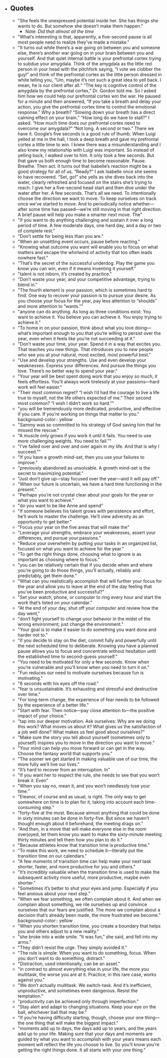 - ## Quotes
	- "She feels the unexpressed potential inside her. She has things she wants to do. But somehow she doesn’t make them happen."
		- Note: *Did that almost all the time*
	- "What’s interesting is that, apparently, a five-second pause is all most people need to realize they’ve made a mistake."
	- "It turns out while there’s a war going on between you and someone else, there’s another war going on in your brain between you and yourself. And that quiet internal battle is your prefrontal cortex trying to subdue your amygdala. Think of the amygdala as the little red person in your head with the pitchfork saying, “I vote we clobber the guy!” and think of the prefrontal cortex as the little person dressed in white telling you, “Um, maybe it’s not such a great idea to yell back. I mean, he is our client after all.” “The key is cognitive control of the amygdala by the prefrontal cortex,” Dr. Gordon told me. So I asked him how we could help our prefrontal cortex win the war. He paused for a minute and then answered, “If you take a breath and delay your action, you give the prefrontal cortex time to control the emotional response.” Why a breath? “Slowing down your breath has a direct calming effect on your brain.” “How long do we have to stall?” I asked. “How much time does our prefrontal cortex need to overcome our amygdala?” “Not long. A second or two.” There we have it. Google’s five seconds is a good rule of thumb. When Luigi yelled at me in the hall, I took a deep breath and gave my prefrontal cortex a little time to win. I knew there was a misunderstanding and I also knew my relationship with Luigi was important. So instead of yelling back, I walked over to him. It only took a few seconds. But that gave us both enough time to become reasonable. Pause. Breathe. Then act. It turns out that Isabelle’s reaction might be a good strategy for all of us. “Ready?” I ask Isabelle once she seems to have recovered. “Set, go!” she yells as she dives back into the water, clearly refreshed and focused on the stairs she’s trying to reach. I give her a five-second head start and then dive under the water after her. A few seconds. That’s all we need. To intentionally choose the direction we want to move. To keep ourselves on track once we’ve started to move. And to periodically notice whether—after some time has passed—we’re still moving in that right direction. A brief pause will help you make a smarter next move. The"
	- "if you want to do anything challenging and sustain it over a long period of time. A few moderate days, one hard day, and a day or two of complete rest."
	- "Don’t settle for being less than you are."
	- "When an unsettling event occurs, pause before reacting."
	- "Knowing what outcome you want will enable you to focus on what matters and escape the whirlwind of activity that too often leads nowhere fast."
	- "That’s the secret of the successful underdog. Play the game you know you can win, even if it means inventing it yourself."
	- "talent is not inborn, it’s created by practice."
	- "Don’t waste your year, and your competitive advantage, trying to blend in."
	- "The fourth element is your passion, which is sometimes hard to find. One way to recover your passion is to pursue your desire. As you choose your focus for the year, pay less attention to “shoulds” and more attention to “wants.”"
	- "anyone can do anything. As long as three conditions exist: You want to achieve it. You believe you can achieve it. You enjoy trying to achieve it."
	- "To home in on your passion, think about what you love doing—what’s important enough to you that you’re willing to persist over the year, even when it feels like you’re not succeeding at it."
	- "Don’t waste your time, your year. Spend it in a way that excites you. That teaches you new things. That introduces you to new people who see you at your natural, most excited, most powerful best."
	- "Use and develop your strengths. Use and even develop your weaknesses. Express your differences. And pursue the things you love. There’s no better way to spend your year."
	- "Your year will be best spent doing work that you enjoy so much, it feels effortless. You’ll always work tirelessly at your passions—hard work will feel easier."
	- "Their most common regret? “I wish I’d had the courage to live a life true to myself, not the life others expected of me.” Their second most common? “I wish I didn’t work so hard.”"
	- "you will be tremendously more dedicated, productive, and effective if you care. If you’re working on things that matter to you."
	  background-color:: yellow
	- "Sammy was so committed to his strategy of God saving him that he missed the rescue."
	- "A muscle only grows if you work it until it fails. You need to use more challenging weights. You need to fail.”"
	- "I’ve failed over and over and over again in my life. And that is why I succeed.”"
	- "If you have a growth mind-set, then you use your failures to improve."
	- "previously abandoned as unsolvable. A growth mind-set is the secret to maximizing potential."
	- "Just don’t give up—stay focused over the year—and it will pay off."
	- "When our future is uncertain, we have a hard time functioning in the present."
	- "Perhaps you’re not crystal clear about your goals for the year or what you want to achieve."
	- "do you want to be like Anne and spend"
	- "if someone believes his talent grows with persistence and effort, he’ll work to master the challenge. He’ll view adversity as an opportunity to get better."
	- "Focus your year on the five areas that will make the"
	- "Leverage your strengths, embrace your weaknesses, assert your differences, and pursue your passions."
	- "Reduce your overwhelm by putting your tasks in an organized list, focused on what you want to achieve for the year."
	- "To get the right things done, choosing what to ignore is as important as choosing where to focus."
	- "you can be relatively certain that if you decide when and where you’re going to do those things, you’ll actually, reliably and predictably, get them done."
	- "What can you realistically accomplish that will further your focus for the year and allow you to leave at the end of the day feeling that you’ve been productive and successful?"
	- "Set your watch, phone, or computer to ring every hour and start the work that’s listed on your calendar."
	- "At the end of your day, shut off your computer and review how the day went,"
	- "don’t fight yourself to change your behavior in the midst of the wrong environment; just change the environment."
	- "Your goal is to make it easier to do something you want done and harder not to."
	- "if you decide to stay on the diet, commit fully and powerfully until the next scheduled time to deliberate. Knowing you have a planned pause allows you to focus and concentrate without hesitation until the established time to second-guess yourself."
	- "You need to be motivated for only a few seconds. Know when you’re vulnerable and you’ll know when you need to turn it on."
	- "Fun reduces our need to motivate ourselves because fun is motivating."
	- "6 seconds with his eyes off the road."
	- "fear is unsustainable. It’s exhausting and stressful and destructive over time."
	- "For long-term change, the experience of fear needs to be followed by the experience of a better life."
	- "Start with fear. Then notice—pay close attention to—the positive impact of your choice."
	- "tap into our deeper motivation. Ask ourselves: Why are we doing this work? What moves us about it? What gives us the satisfaction of a job well done? What makes us feel good about ourselves?"
	- "Make sure the story you tell about yourself (sometimes only to yourself) inspires you to move in the direction you want to move."
	- "Your mind can help you move forward or can get in the way. Choose the fantasy world that supports you."
	- "The sooner we get started in making valuable use of our time, the more fully we’ll live our lives."
	- "It’s hard to recover from an interruption. In"
	- "If you want her to respect the rule, she needs to see that you won’t break it. Even"
	- "When you say no, mean it, and you won’t needlessly lose your time."
	- "Eleanor, of course and as usual, is right. The only way to get somewhere on time is to plan for it, taking into account each time-consuming step."
	- "forty-five at the most. Because almost anything that could be done in sixty minutes can be done in forty-five. But since we haven’t thought enough about it beforehand, the meeting drags on."
	- "And then, in a move that will make everyone else in the room overjoyed, let them know you want to make the sixty-minute meeting thirty minutes and tell them how you plan to do it."
	- "Because athletes know that transition time is productive time."
	- "To make this work, we need to schedule it—literally put the transition time on our calendars."
	- "A few moments of transition time can help make your next task shorter, faster, and more productive for you and others."
	- "It’s incredibly valuable when the transition time is used to make the subsequent activity more useful, more productive, maybe even shorter."
	- "Sometimes it’s better to shut your eyes and jump. Especially if you feel anxious about your next step."
	- "When we fear something, we often complain about it. And when we complain about something, we rile ourselves up and convince ourselves that our fears are justified. The more we complain about a decision that’s already been made, the more frustrated we become."
	  background-color:: yellow
	- "When you shorten transition time, you create a boundary that helps you and others adjust to a new reality."
	- "she broke into a wide smile. “It was fun,” she said, and fell into my arms."
	- "They didn’t resist the urge. They simply avoided it."
	- "The rule is simple: When you want to do something, focus. When you don’t want to do something, distract."
	- "Distraction, used intentionally, can be an asset."
	- "in contrast to almost everything else in your life, the more you multitask, the worse you are at it. Practice, in this rare case, works against you."
	- "We don’t actually multitask. We switch-task. And it’s inefficient, unproductive, and sometimes even dangerous. Resist the temptation."
	- "productivity can be achieved only through imperfection."
	- "Stay alert and adapt to changing situations. Keep your eye on the ball, whichever ball that may be."
	- "If you’re having difficulty starting, though, choose your one thing—the one thing that will make the biggest impact."
	- "moments add up to days, the days add up to years, and the years add up to your life. Making sure that your days and moments are guided by what you want to accomplish with your years means each moment will reflect the life you choose to live. So you’ll know you’re getting the right things done. It all starts with your one thing."